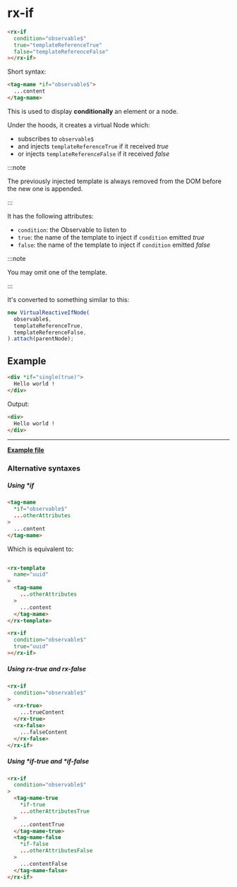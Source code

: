 # rx-if

```html
<rx-if
  condition="observable$"
  true="templateReferenceTrue"
  false="templateReferenceFalse"
></rx-if>
```

Short syntax:

```html
<tag-mame *if="observable$">
  ...content
</tag-mame>
```

This is used to display **conditionally** an element or a node.

Under the hoods, it creates a virtual Node which:

- subscribes to `observable$`
- and injects `templateReferenceTrue` if it received *true*
- or injects `templateReferenceFalse` if it received *false*

:::note

The previously injected template is always removed from the DOM before the new one is appended.

:::

It has the following attributes:

- `condition`: the Observable to listen to
- `true`: the name of the template to inject if `condition` emitted *true*
- `false`: the name of the template to inject if `condition` emitted *false*

:::note

You may omit one of the template.

:::

It's converted to something similar to this:

```ts
new VirtualReactiveIfNode(
  observable$,
  templateReferenceTrue,
  templateReferenceFalse,
).attach(parentNode);
```

## Example

```html
<div *if="single(true)">
  Hello world !
</div>
```

Output:

```html
<div>
  Hello world !
</div>
```

---

**[Example file](https://github.com/lirx-js/dom-examples/tree/main/src/syntax/rx-if/component/rx-if-example.component.ts)**


### Alternative syntaxes

##### Using \*if

```html
<tag-mame
  *if="observable$"
  ...otherAttributes
>
  ...content
</tag-mame>
```

Which is equivalent to:

```html

<rx-template
  name="uuid"
>
  <tag-mame
    ...otherAttributes
  >
    ...content
  </tag-mame>
</rx-template>

<rx-if
  condition="observable$"
  true="uuid"
></rx-if>
```

##### Using rx-true and rx-false

```html
<rx-if
  condition="observable$"
>
  <rx-true>
    ...trueContent
  </rx-true>
  <rx-false>
    ...falseContent
  </rx-false>
</rx-if>
```


##### Using \*if-true and \*if-false

```html
<rx-if
  condition="observable$"
>
  <tag-mame-true
    *if-true
    ...otherAttributesTrue
  >
    ...contentTrue
  </tag-mame-true>
  <tag-mame-false
    *if-false
    ...otherAttributesFalse
  >
    ...contentFalse
  </tag-mame-false>
</rx-if>
```


